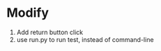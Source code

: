 # Modify <custom use>
1. Add return button click
2. use run.py to run test, instead of command-line
